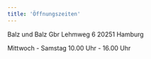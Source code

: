 ```yaml
---
title: 'Öffnungszeiten'
---
```


Balz und Balz Gbr
Lehmweg 6
20251 Hamburg

Mittwoch - Samstag 10.00 Uhr - 16.00 Uhr
